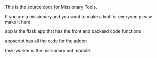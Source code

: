 This is the source code for Missionary Tools.

If you are a missionary and you want to make a tool for everyone please make it here.

app is the flask app that has the front and backend code functions

[appscript](appscript/) has all the code for the addon

task-worker is the missionary bot module
